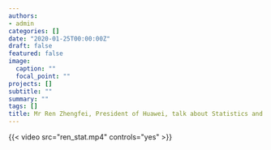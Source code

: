 ```yaml
---
authors:
- admin
categories: []
date: "2020-01-25T00:00:00Z"
draft: false
featured: false
image:
  caption: ""
  focal_point: ""
projects: []
subtitle: ""
summary: ""
tags: []
title: Mr Ren Zhengfei, President of Huawei, talk about Statistics and AI (Video)
---
```


{{< video src="ren_stat.mp4" controls="yes" >}}


